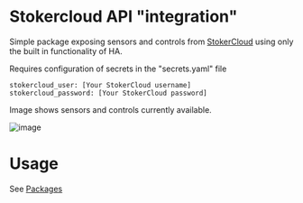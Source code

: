 # Stokercloud API "integration"

Simple package exposing sensors and controls from [StokerCloud](https://stokercloud.dk/) using only the built in functionality of HA.

Requires configuration of secrets in the "secrets.yaml" file
```
stokercloud_user: [Your StokerCloud username]
stokercloud_password: [Your StokerCloud password]
```

Image shows sensors and controls currently available.

![image](https://github.com/CTNielsen/homeassistant/assets/25704712/d0a4576e-8611-4719-b953-60f25bf8f72b)


# Usage
See [Packages](../)

